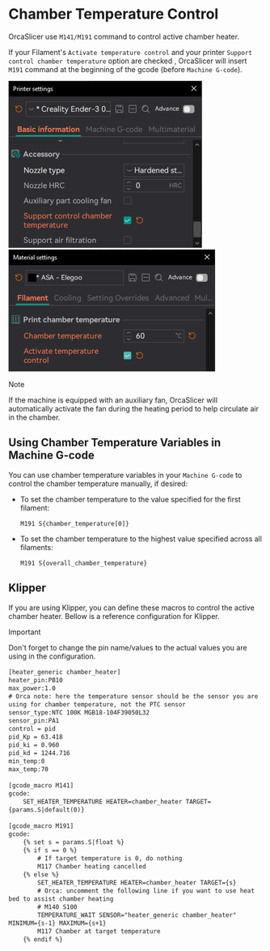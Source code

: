 # Chamber Temperature Control

OrcaSlicer use `M141/M191` command to control active chamber heater.

If your Filament's `Activate temperature control` and your printer `Support control chamber temperature` option are checked , OrcaSlicer will insert `M191` command at the beginning of the gcode (before `Machine G-code`).

![Chamber-Temperature-Control-Printer](https://github.com/SoftFever/OrcaSlicer/blob/main/doc/images/Chamber/Chamber-Temperature-Control-Printer.png?raw=true)
![Chamber-Temperature-Control-Material](https://github.com/SoftFever/OrcaSlicer/blob/main/doc/images/Chamber/Chamber-Temperature-Control-Material.png?raw=true)


> [!NOTE]
> If the machine is equipped with an auxiliary fan, OrcaSlicer will automatically activate the fan during the heating period to help circulate air in the chamber.

## Using Chamber Temperature Variables in Machine G-code

You can use chamber temperature variables in your `Machine G-code` to control the chamber temperature manually, if desired:

- To set the chamber temperature to the value specified for the first filament:
  ```gcode
  M191 S{chamber_temperature[0]}
  ```
- To set the chamber temperature to the highest value specified across all filaments:
  ```gcode
  M191 S{overall_chamber_temperature}
  ```

## Klipper

If you are using Klipper, you can define these macros to control the active chamber heater.
Bellow is a reference configuration for Klipper.

> [!IMPORTANT]
> Don't forget to change the pin name/values to the actual values you are using in the configuration.

```gcode
[heater_generic chamber_heater]
heater_pin:PB10
max_power:1.0
# Orca note: here the temperature sensor should be the sensor you are using for chamber temperature, not the PTC sensor
sensor_type:NTC 100K MGB18-104F39050L32
sensor_pin:PA1
control = pid
pid_Kp = 63.418
pid_ki = 0.960
pid_kd = 1244.716
min_temp:0
max_temp:70

[gcode_macro M141]
gcode:
    SET_HEATER_TEMPERATURE HEATER=chamber_heater TARGET={params.S|default(0)}

[gcode_macro M191]
gcode:
    {% set s = params.S|float %}
    {% if s == 0 %}
        # If target temperature is 0, do nothing
        M117 Chamber heating cancelled
    {% else %}
        SET_HEATER_TEMPERATURE HEATER=chamber_heater TARGET={s}
        # Orca: uncomment the following line if you want to use heat bed to assist chamber heating
        # M140 S100
        TEMPERATURE_WAIT SENSOR="heater_generic chamber_heater" MINIMUM={s-1} MAXIMUM={s+1}
        M117 Chamber at target temperature
    {% endif %}
```
